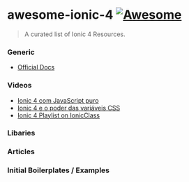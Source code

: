 # awesome-ionic-4 [![Awesome](https://cdn.rawgit.com/sindresorhus/awesome/d7305f38d29fed78fa85652e3a63e154dd8e8829/media/badge.svg)](https://github.com/sindresorhus/awesome)

> A curated list of Ionic 4 Resources. 

### Generic
* [Official Docs](https://beta.ionicframework.com/docs/)
### Videos
* [Ionic 4 com JavaScript puro](https://www.youtube.com/watch?v=WzYA4rv41jg&t=)
* [Ionic 4 e o poder das variáveis CSS](https://www.youtube.com/watch?v=qSiefccSAB8)
* [Ionic 4 Playlist on IonicClass](https://www.youtube.com/playlist?list=PLLcU_u3Rm0UpkSrTtJ6pPbq2Wy9C-iobg)

### Libaries

### Articles

### Initial Boilerplates / Examples

